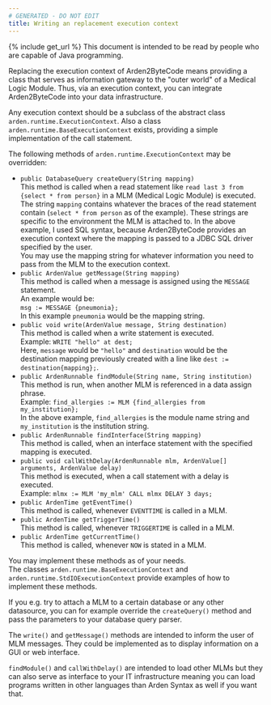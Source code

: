```yaml
---
# GENERATED - DO NOT EDIT
title: Writing an replacement execution context
---
```

{% include get_url %}
This document is intended to be read by people who are capable of Java programming.

Replacing the execution context of Arden2ByteCode means providing a class that serves as information gateway to the "outer world" of a Medical Logic Module. Thus, via an execution context, you can integrate Arden2ByteCode into your data infrastructure.

Any execution context should be a subclass of the abstract class `arden.runtime.ExecutionContext`. Also a class `arden.runtime.BaseExecutionContext` exists, providing a simple implementation of the call statement.

The following methods of `arden.runtime.ExecutionContext` may be overridden:

* `public DatabaseQuery createQuery(String mapping)`  
  This method is called when a read statement like 
  `read last 3 from {select * from person}` in a MLM 
  (Medical Logic Module) is executed.  
  The string `mapping` contains whatever the braces of 
  the read statement contain (`select * from person` 
  as of the example). 
  These strings are specific to the environment the 
  MLM is attached to. In the above example, I used 
  SQL syntax, because Arden2ByteCode provides an 
  execution context where the mapping is passed to a 
  JDBC SQL driver specified by the user.  
  You may use the mapping string for whatever 
  information you need to pass from the MLM to the
  execution context.
* `public ArdenValue getMessage(String mapping)`  
  This method is called when a message is assigned
  using the `MESSAGE` statement.  
  An example would be:  
  `msg := MESSAGE {pneumonia};`  
  In this example `pneumonia` would be the mapping
  string.
* `public void write(ArdenValue message, String destination)`  
  This method is called when a write statement is
  executed.  
  Example: `WRITE "hello" at dest;`  
  Here, `message` would be `"hello"` and `destination`
  would be the destination mapping previously created
  with a line like `dest := destination{mapping};`.
* `public ArdenRunnable findModule(String name, String institution)`  
  This method is run, when another MLM is referenced in
  a data assign phrase.  
  Example: `find_allergies := MLM {find_allergies from my_institution};`  
  In the above example, `find_allergies` is the module
  name string and `my_institution` is the institution 
  string.
* `public ArdenRunnable findInterface(String mapping)`  
  This method is called, when an interface statement
  with the specified mapping is executed.
* `public void callWithDelay(ArdenRunnable mlm, ArdenValue[] arguments, ArdenValue delay)`  
  This method is executed, when a call statement with
  a delay is executed.  
  Example: `mlmx := MLM 'my_mlm' CALL mlmx DELAY 3 days;`
* `public ArdenTime getEventTime()`  
  This method is called, whenever `EVENTTIME` is called
  in a MLM.
* `public ArdenTime getTriggerTime()`  
  This method is called, whenever `TRIGGERTIME` is called
  in a MLM.
* `public ArdenTime getCurrentTime()`  
  This method is called, whenever `NOW` is stated in a
  MLM.

You may implement these methods as of your needs.  
The classes `arden.runtime.BaseExecutionContext` and 
`arden.runtime.StdIOExecutionContext` provide examples of
how to implement these methods.

If you e.g. try to attach a MLM to a certain database or
any other datasource, you can for example override the 
`createQuery()` method and pass the parameters to your
database query parser.

The `write()` and `getMessage()` methods are intended to
inform the user of MLM messages. They could be implemented
as to display information on a GUI or web interface.

`findModule()` and `callWithDelay()` are intended to load
other MLMs but they can also serve as interface to your
IT infrastructure meaning you can load programs written in
other languages than Arden Syntax as well if you want 
that.
